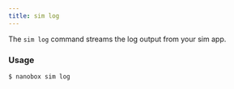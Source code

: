 ```yaml
---
title: sim log
---
```


The `sim log` command streams the log output from your sim app.

### Usage
```bash
$ nanobox sim log
```
